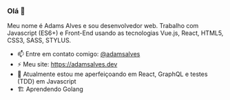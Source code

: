### Olá 👋
Meu nome é Adams Alves e sou desenvolvedor web.
Trabalho com Javascript (ES6+) e Front-End usando as tecnologias Vue.js, React, HTML5, CSS3, SASS, STYLUS.

- 📫 Entre em contato comigo: [@adamsalves](https://linkedin.com/in/adams-alves/)
- ⚡ Meu site: https://adamsalves.dev
- 🌱 Atualmente estou me aperfeiçoando em React, GraphQL e testes (TDD) em Javascript
- 🏗 Aprendendo Golang
<!--
**adamsalves/adamsalves** is a ✨ _special_ ✨ repository because its `README.md` (this file) appears on your GitHub profile.

Here are some ideas to get you started:

- 🔭 I’m currently working on ...
- 🌱 I’m currently learning ...
- 👯 I’m looking to collaborate on ...
- 🤔 I’m looking for help with ...
- 💬 Ask me about ...
- 📫 How to reach me: ...
- 😄 Pronouns: ...
- ⚡ Fun fact: ...
-->
